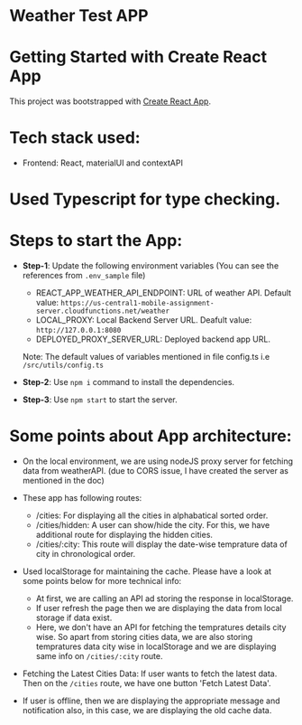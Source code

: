 # Weather Test APP

# Getting Started with Create React App

This project was bootstrapped with [Create React App](https://github.com/facebook/create-react-app).

# Tech stack used:
- Frontend: React, materialUI and contextAPI

# Used Typescript for type checking. 

# Steps to start the App:
- **Step-1**: Update the following environment variables (You can see the references from  `.env_sample` file)
  - REACT_APP_WEATHER_API_ENDPOINT: URL of weather API.
    Default value: `https://us-central1-mobile-assignment-server.cloudfunctions.net/weather`
  - LOCAL_PROXY: Local Backend Server URL.
    Deafult value: `http://127.0.0.1:8080`
  - DEPLOYED_PROXY_SERVER_URL: Deployed backend app URL.   

  Note: The default values of variables mentioned in file config.ts i.e `/src/utils/config.ts`
- **Step-2**: Use `npm i` command to install the dependencies.
- **Step-3**: Use `npm start` to start the server. 
  

# Some points about App architecture:
- On the local environment, we are using nodeJS proxy server for fetching data from weatherAPI. (due to CORS issue, I have created the server as mentioned in the doc)

- These app has following routes:
  - /cities: For displaying all the cities in alphabatical sorted order.
  - /cities/hidden: A user can show/hide the city. For this, we have additional route for displaying the hidden cities. 
  - /cities/:city: This route will display the date-wise temprature data of city in chronological order.

- Used localStorage for maintaining the cache. Please have a look at some points below for more technical info:
  - At first, we are calling an API ad storing the response in localStorage.
  - If user refresh the page then we are displaying the data from local storage if data exist.
  - Here, we don't have an API for fetching the tempratures details city wise. So apart from storing cities data, we are also storing tempratures data city wise in localStorage and we are displaying same info on `/cities/:city` route.

- Fetching the Latest Cities Data: If user wants to fetch the latest data. Then on the `/cities` route, we have one button 'Fetch Latest Data'. 

- If user is offline, then we are displaying the appropriate message and notification also, in this case, we are displaying the old cache data.
      
